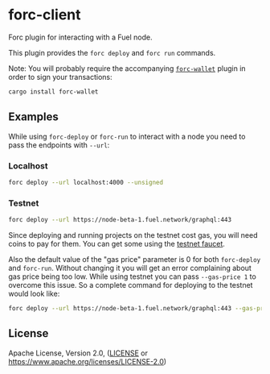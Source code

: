 # forc-client

Forc plugin for interacting with a Fuel node.

This plugin provides the `forc deploy` and `forc run` commands.

Note: You will probably require the accompanying [`forc-wallet`](https://github.com/FuelLabs/forc-wallet) plugin in order to sign your transactions:

```sh
cargo install forc-wallet
```

## Examples

While using `forc-deploy` or `forc-run` to interact with a node you need to pass the endpoints with `--url`:

### Localhost

```sh
forc deploy --url localhost:4000 --unsigned
```

### Testnet

```sh
forc deploy --url https://node-beta-1.fuel.network/graphql:443
```

Since deploying and running projects on the testnet cost gas, you will need coins to pay for them. You can get some using the [testnet faucet](https://faucet-beta-1.fuel.network/).

Also the default value of the "gas price" parameter is 0 for both `forc-deploy` and `forc-run`. Without changing it you will get an error complaining about gas price being too low. While using testnet you can pass `--gas-price 1` to overcome this issue. So a complete command for deploying to the testnet would look like:

```sh
forc deploy --url https://node-beta-1.fuel.network/graphql:443 --gas-price 1
```

## License

Apache License, Version 2.0, ([LICENSE](./LICENSE) or <https://www.apache.org/licenses/LICENSE-2.0>)
